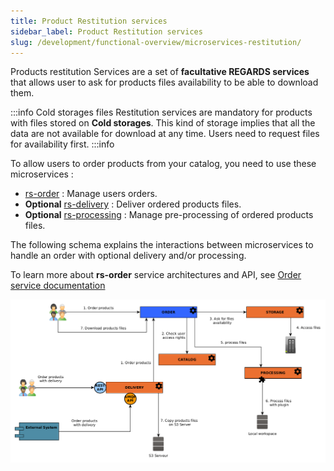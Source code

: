 ```yaml
---
title: Product Restitution services
sidebar_label: Product Restitution services
slug: /development/functional-overview/microservices-restitution/
---
```



Products restitution Services are a set of **facultative REGARDS services** that allows user to ask for products files
availability to be able to download them.

:::info Cold storages files
Restitution services are mandatory for products with files stored on **Cold storages**. This kind of storage implies
that
all the data are not available for download at any time. Users need to request files for availability first.
:::info

To allow users to order products from your catalog, you need to use these microservices :

- [rs-order](../../development/services/order/overview.md) : Manage users orders.
- **Optional** [rs-delivery](../../development/services/delivery/delivery-overview.md) : Deliver ordered products files.
- **Optional** [rs-processing](../../development/services/processing/overview.md) : Manage pre-processing of ordered products
  files.

The following schema explains the interactions between microservices to handle an order with optional delivery and/or
processing.

To learn more about **rs-order** service architectures and API,
see [Order service documentation](../../development/services/order/overview.md)

![](img/order_workflow.png)